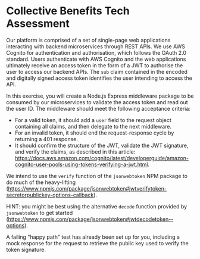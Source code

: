 # Collective Benefits Tech Assessment

Our platform is comprised of a set of single-page web applications interacting with backend microservices through REST APIs.
We use AWS Cognito for authentication and authorisation, which follows the OAuth 2.0 standard.
Users authenticate with AWS Cognito and the web applications ultimately receive an access token in the form of a JWT to authorise the user to access our backend APIs.
The `sub` claim contained in the encoded and digitally signed access token identifies the user intending to access the API.

In this exercise, you will create a Node.js Express middleware package to be consumed by our microservices to validate the access token and read out the user ID.
The middleware should meet the following acceptance criteria:

* For a valid token, it should add a `user` field to the request object containing all claims, and then delegate to the next middleware.
* For an invalid token, it should end the request-response cycle by returning a 401 response.
* It should confirm the structure of the JWT, validate the JWT signature, and verify the claims, as described in this article: <https://docs.aws.amazon.com/cognito/latest/developerguide/amazon-cognito-user-pools-using-tokens-verifying-a-jwt.html>.

We intend to use the `verify` function of the `jsonwebtoken` NPM package to do much of the heavy-lifting (<https://www.npmjs.com/package/jsonwebtoken#jwtverifytoken-secretorpublickey-options-callback>).

HINT: you might be best using the alternative `decode` function provided by `jsonwebtoken` to get started (<https://www.npmjs.com/package/jsonwebtoken#jwtdecodetoken--options>).

A failing "happy path" test has already been set up for you, including a mock response for the request to retrieve the public key used to verify the token signature.
